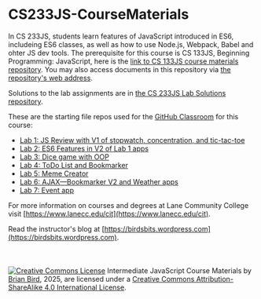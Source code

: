 # CS233JS-CourseMaterials
In CS 233JS, students learn features of JavaScript introduced in ES6, includeing ES6 classes, as well as how to use Node.js, Webpack, Babel and ohter JS dev tools. The prerequisite for this course is CS 133JS, Beginning Programming: JavaScript, here is the [link to CS 133JS course materials repository](https://github.com/LCC-CIT/CS133JS-CourseMaterials). You may also access documents in this repository via [the repository's web address](https://lcc-cit.github.io/CS233JS-CourseMaterials).

Solutions to the lab assignments are in [the CS 233JS Lab Solutions repository](https://github.com/ProfBird/CS233JS-LabSolutions).

These are the starting file repos used for the [GitHub Classroom](https://classroom.github.com) for this course:
- [Lab 1: JS Review with V1 of stopwatch, concentration, and tic-tac-toe](https://github.com/LCC-CIT/CS233JS-Lab01)
- [Lab 2: ES6 Features in V2 of Lab 1 apps](https://github.com/LCC-CIT/CS233JS-Lab02)
- [Lab 3: Dice game with OOP](https://github.com/LCC-CIT/CS233JS_Lab03)
- [Lab 4: ToDo List and Bookmarker](https://github.com/LCC-CIT/CS233JS-Lab04)
- [Lab 5: Meme Creator](https://github.com/LCC-CIT/CS233JS-Lab05)
- [Lab 6: AJAX&mdash;Bookmarker V2 and Weather apps](https://github.com/LCC-CIT/CS233JS-Lab06)
- [Lab 7: Event app](https://github.com/LCC-CIT/CS233JS-Lab07)

For more information on courses and degrees at Lane Community College visit [https://www.lanecc.edu/cit](https://www.lanecc.edu/cit).

Read the instructor's blog at [https://birdsbits.wordpress.com](https://birdsbits.wordpress.com).  
<br>
<br>
<br>
[![Creative Commons License](https://i.creativecommons.org/l/by-sa/4.0/88x31.png)](http://creativecommons.org/licenses/by-sa/4.0/) Intermediate JavaScript Course Materials by [Brian Bird](https://profbird.dev), <time>2025</time>, are licensed under a [Creative Commons Attribution-ShareAlike 4.0 International License](http://creativecommons.org/licenses/by-sa/4.0/). 
